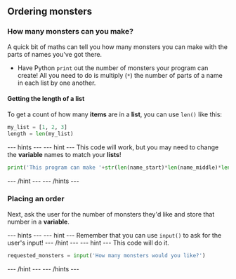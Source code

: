 ## Ordering monsters

### How many monsters can you make?
A quick bit of maths can tell you how many monsters you can make with the parts of names you've got there.

  - Have Python `print` out the number of monsters your program can create! All you need to do is multiply (`*`) the number of parts of a name in each list by one another.

#### Getting the length of a list
To get a count of how many **items** are in a **list**, you can use `len()` like this:

```python
my_list = [1, 2, 3]
length = len(my_list)
```

--- hints ---
--- hint ---
This code will work, but you may need to change the **variable** names to match your **lists**!
```python
print('This program can make '+str(len(name_start)*len(name_middle)*len(name_end))+' different monsters!')
```
--- /hint ---
--- /hints ---

### Placing an order
Next, ask the user for the number of monsters they'd like and store that number in a **variable**.

--- hints ---
--- hint ---
Remember that you can use `input()` to ask for the user's input!
--- /hint ---
--- hint ---
This code will do it.
```python
requested_monsters = input('How many monsters would you like?')
```
--- /hint ---
--- /hints ---